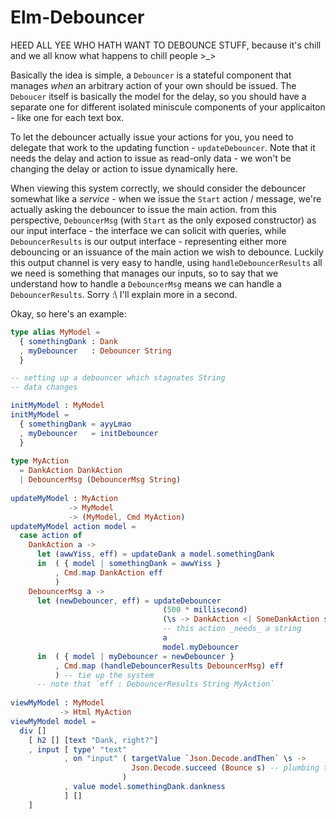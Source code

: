 # Elm-Debouncer

HEED ALL YEE WHO HATH WANT TO DEBOUNCE STUFF, because it's chill and we
all know what happens to chill people >_>

Basically the idea is simple, a `Debouncer` is a stateful component
that manages _when_ an arbitrary action of your own should be issued.
The `Deboucer` itself is basically the model for the delay, so you
should have a separate one for different isolated miniscule components
of your applicaiton - like one for each text box.

To let the debouncer actually issue your actions for you, you need to
delegate that work to the updating function - `updateDebouncer`. Note
that it needs the delay and action to issue as read-only data - we won't
be changing the delay or action to issue dynamically here.

When viewing this system correctly, we should consider the debouncer somewhat
like a _service_ - when we issue the `Start` action / message, we're actually
asking the debouncer to issue the main action. from this perspective,
`DebouncerMsg` (with `Start` as the only exposed constructor) as our input interface -
the interface we can solicit with queries, while `DebouncerResults` is our output
interface - representing either more debouncing or an issuance of the main
action we wish to debounce. Luckily this output channel is very easy to handle,
using `handleDebouncerResults` all we need is something that manages our inputs,
so to say that we understand how to handle a `DebouncerMsg` means we can handle
a `DebouncerResults`. Sorry :\ I'll explain more in a second.

Okay, so here's an example:

```elm
type alias MyModel =
  { somethingDank : Dank
  , myDebouncer   : Debouncer String
  }

-- setting up a debouncer which stagnates String
-- data changes

initMyModel : MyModel
initMyModel =
  { somethingDank = ayyLmao
  , myDebouncer   = initDebouncer
  }
  
type MyAction
  = DankAction DankAction
  | DebouncerMsg (DebouncerMsg String)
  
updateMyModel : MyAction
             -> MyModel
             -> (MyModel, Cmd MyAction)
updateMyModel action model =
  case action of
    DankAction a ->
      let (awwYiss, eff) = updateDank a model.somethingDank
      in  ( { model | somethingDank = awwYiss }
          , Cmd.map DankAction eff
          )
    DebouncerMsg a ->
      let (newDebouncer, eff) = updateDebouncer
                                  (500 * millisecond)
                                  (\s -> DankAction <| SomeDankAction s)
                                  -- this action _needs_ a string
                                  a
                                  model.myDebouncer
      in  ( { model | myDebouncer = newDebouncer }
          , Cmd.map (handleDebouncerResults DebouncerMsg) eff
          ) -- tie up the system
      -- note that `eff : DebouncerResults String MyAction`
          
viewMyModel : MyModel
           -> Html MyAction
viewMyModel model =
  div []
    [ h2 [] [text "Dank, right?"]
    , input [ type' "text"
            , on "input" ( targetValue `Json.Decode.andThen` \s ->
                           Json.Decode.succeed (Bounce s) -- plumbing the string
                         )
            , value model.somethingDank.dankness
            ] []
    ]
```
